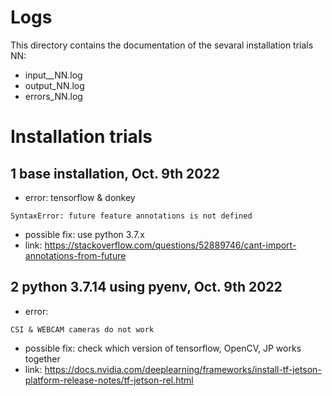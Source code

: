 # Logs
This directory contains the documentation of the sevaral installation trials NN:
- input__NN.log
- output_NN.log
- errors_NN.log

# Installation trials

## 1 base installation, Oct. 9th 2022
- error: tensorflow & donkey
```
SyntaxError: future feature annotations is not defined
```
- possible fix: use python 3.7.x
- link: https://stackoverflow.com/questions/52889746/cant-import-annotations-from-future

## 2 python 3.7.14 using pyenv, Oct. 9th 2022
- error: 
```
CSI & WEBCAM cameras do not work
```
- possible fix: check which version of tensorflow, OpenCV, JP works together
- link: https://docs.nvidia.com/deeplearning/frameworks/install-tf-jetson-platform-release-notes/tf-jetson-rel.html
